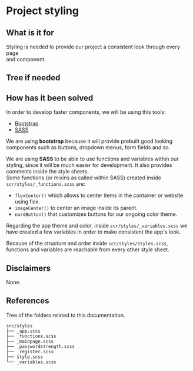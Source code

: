 # Project styling


## What is it for

Styling is needed to provide our project a consistent look through every page\
and component.

## Tree if needed

## How has it been solved

In order to develop faster components, we will be using this tools:
* [Bootstrap](https://react-bootstrap.github.io/components/alerts)
* [SASS](https://sass-lang.com/)

We are using **bootstrap** because it will provide prebuilt good looking
components such as buttons, dropdown menus, form fields and so.

We are using **SASS** to be able to use functions and variables within our
styling, since it will be much easier for development. It also provides comments
inside the style sheets.  
Some functions (or mixins as called within SASS) created inside
`scr/styles/_functions.scss` are:
* `flexCenter()` which allows to center items in the container or website using flex.
* `imageCenter()` to center an image inside its parent.
* `nordButton()` that customizes buttons for our ongoing color theme.

Regarding the app theme and color, inside `scr/styles/_variables.scss` we have
created a few variables in order to make consistent the app's look.

Because of the structure and order inside `scr/styles/styles.scss`, functions and
variables are reachable from every other style sheet.

## Disclaimers

None.

## References

Tree of the folders related to this documentation.

```
src/styles
├── _app.scss
├── _functions.scss
├── _mainpage.scss
├── _passwordstrength.scss
├── _register.scss
├── style.scss
└── _variables.scss
```
